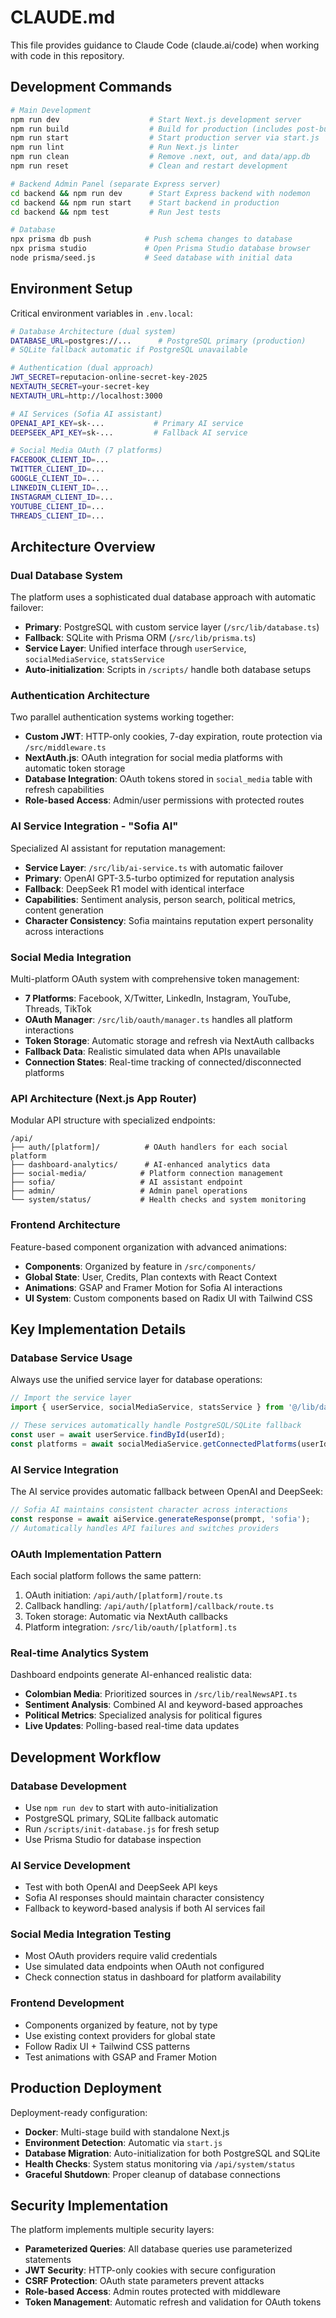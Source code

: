 # CLAUDE.md

This file provides guidance to Claude Code (claude.ai/code) when working with code in this repository.

## Development Commands

```bash
# Main Development
npm run dev                    # Start Next.js development server
npm run build                  # Build for production (includes post-build script)
npm run start                  # Start production server via start.js
npm run lint                   # Run Next.js linter
npm run clean                  # Remove .next, out, and data/app.db
npm run reset                  # Clean and restart development

# Backend Admin Panel (separate Express server)
cd backend && npm run dev      # Start Express backend with nodemon
cd backend && npm run start    # Start backend in production
cd backend && npm test         # Run Jest tests

# Database
npx prisma db push            # Push schema changes to database
npx prisma studio             # Open Prisma Studio database browser
node prisma/seed.js           # Seed database with initial data
```

## Environment Setup

Critical environment variables in `.env.local`:

```bash
# Database Architecture (dual system)
DATABASE_URL=postgres://...      # PostgreSQL primary (production)
# SQLite fallback automatic if PostgreSQL unavailable

# Authentication (dual approach)
JWT_SECRET=reputacion-online-secret-key-2025
NEXTAUTH_SECRET=your-secret-key
NEXTAUTH_URL=http://localhost:3000

# AI Services (Sofia AI assistant)
OPENAI_API_KEY=sk-...           # Primary AI service
DEEPSEEK_API_KEY=sk-...         # Fallback AI service

# Social Media OAuth (7 platforms)
FACEBOOK_CLIENT_ID=...
TWITTER_CLIENT_ID=...
GOOGLE_CLIENT_ID=...
LINKEDIN_CLIENT_ID=...
INSTAGRAM_CLIENT_ID=...
YOUTUBE_CLIENT_ID=...
THREADS_CLIENT_ID=...
```

## Architecture Overview

### Dual Database System
The platform uses a sophisticated dual database approach with automatic failover:
- **Primary**: PostgreSQL with custom service layer (`/src/lib/database.ts`)
- **Fallback**: SQLite with Prisma ORM (`/src/lib/prisma.ts`)
- **Service Layer**: Unified interface through `userService`, `socialMediaService`, `statsService`
- **Auto-initialization**: Scripts in `/scripts/` handle both database setups

### Authentication Architecture
Two parallel authentication systems working together:
- **Custom JWT**: HTTP-only cookies, 7-day expiration, route protection via `/src/middleware.ts`
- **NextAuth.js**: OAuth integration for social media platforms with automatic token storage
- **Database Integration**: OAuth tokens stored in `social_media` table with refresh capabilities
- **Role-based Access**: Admin/user permissions with protected routes

### AI Service Integration - "Sofia AI"
Specialized AI assistant for reputation management:
- **Service Layer**: `/src/lib/ai-service.ts` with automatic failover
- **Primary**: OpenAI GPT-3.5-turbo optimized for reputation analysis
- **Fallback**: DeepSeek R1 model with identical interface
- **Capabilities**: Sentiment analysis, person search, political metrics, content generation
- **Character Consistency**: Sofia maintains reputation expert personality across interactions

### Social Media Integration
Multi-platform OAuth system with comprehensive token management:
- **7 Platforms**: Facebook, X/Twitter, LinkedIn, Instagram, YouTube, Threads, TikTok
- **OAuth Manager**: `/src/lib/oauth/manager.ts` handles all platform interactions
- **Token Storage**: Automatic storage and refresh via NextAuth callbacks
- **Fallback Data**: Realistic simulated data when APIs unavailable
- **Connection States**: Real-time tracking of connected/disconnected platforms

### API Architecture (Next.js App Router)
Modular API structure with specialized endpoints:
```
/api/
├── auth/[platform]/          # OAuth handlers for each social platform
├── dashboard-analytics/      # AI-enhanced analytics data
├── social-media/            # Platform connection management
├── sofia/                   # AI assistant endpoint
├── admin/                   # Admin panel operations
└── system/status/           # Health checks and system monitoring
```

### Frontend Architecture
Feature-based component organization with advanced animations:
- **Components**: Organized by feature in `/src/components/`
- **Global State**: User, Credits, Plan contexts with React Context
- **Animations**: GSAP and Framer Motion for Sofia AI interactions
- **UI System**: Custom components based on Radix UI with Tailwind CSS

## Key Implementation Details

### Database Service Usage
Always use the unified service layer for database operations:
```typescript
// Import the service layer
import { userService, socialMediaService, statsService } from '@/lib/database';

// These services automatically handle PostgreSQL/SQLite fallback
const user = await userService.findById(userId);
const platforms = await socialMediaService.getConnectedPlatforms(userId);
```

### AI Service Integration
The AI service provides automatic fallback between OpenAI and DeepSeek:
```typescript
// Sofia AI maintains consistent character across interactions
const response = await aiService.generateResponse(prompt, 'sofia');
// Automatically handles API failures and switches providers
```

### OAuth Implementation Pattern
Each social platform follows the same pattern:
1. OAuth initiation: `/api/auth/[platform]/route.ts`
2. Callback handling: `/api/auth/[platform]/callback/route.ts`
3. Token storage: Automatic via NextAuth callbacks
4. Platform integration: `/src/lib/oauth/[platform].ts`

### Real-time Analytics System
Dashboard endpoints generate AI-enhanced realistic data:
- **Colombian Media**: Prioritized sources in `/src/lib/realNewsAPI.ts`
- **Sentiment Analysis**: Combined AI and keyword-based approaches
- **Political Metrics**: Specialized analysis for political figures
- **Live Updates**: Polling-based real-time data updates

## Development Workflow

### Database Development
- Use `npm run dev` to start with auto-initialization
- PostgreSQL primary, SQLite fallback automatic
- Run `/scripts/init-database.js` for fresh setup
- Use Prisma Studio for database inspection

### AI Service Development
- Test with both OpenAI and DeepSeek API keys
- Sofia AI responses should maintain character consistency
- Fallback to keyword-based analysis if both AI services fail

### Social Media Integration Testing
- Most OAuth providers require valid credentials
- Use simulated data endpoints when OAuth not configured
- Check connection status in dashboard for platform availability

### Frontend Development
- Components organized by feature, not by type
- Use existing context providers for global state
- Follow Radix UI + Tailwind CSS patterns
- Test animations with GSAP and Framer Motion

## Production Deployment

Deployment-ready configuration:
- **Docker**: Multi-stage build with standalone Next.js
- **Environment Detection**: Automatic via `start.js`
- **Database Migration**: Auto-initialization for both PostgreSQL and SQLite
- **Health Checks**: System status monitoring via `/api/system/status`
- **Graceful Shutdown**: Proper cleanup of database connections

## Security Implementation

The platform implements multiple security layers:
- **Parameterized Queries**: All database queries use parameterized statements
- **JWT Security**: HTTP-only cookies with secure configuration
- **CSRF Protection**: OAuth state parameters prevent attacks
- **Role-based Access**: Admin routes protected with middleware
- **Token Management**: Automatic refresh and validation for OAuth tokens